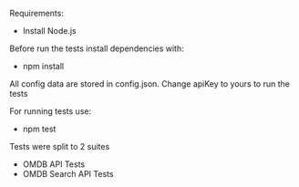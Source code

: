 Requirements:
- Install Node.js

Before run the tests install dependencies with:
- npm install

All config data are stored in config.json. Change apiKey to yours to run the tests

For running tests use:
- npm test

Tests were split to 2 suites
- OMDB API Tests
- OMDB Search API Tests
